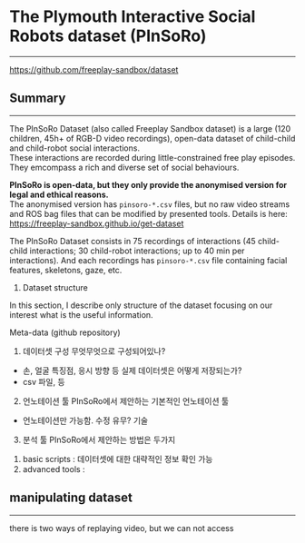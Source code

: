# The Plymouth Interactive Social Robots dataset (PInSoRo)
---
https://github.com/freeplay-sandbox/dataset

## Summary
---
The PInSoRo Dataset (also called Freeplay Sandbox dataset) is a large (120 children, 45h+ of RGB-D video recordings), open-data dataset of child-child and child-robot social interactions. <br/>
These interactions are recorded during little-constrained free play episodes. They emcompass a rich and diverse set of social behaviours.

**PInSoRo is open-data, but they only provide the anonymised version for legal and ethical reasons.** <br/>
The anonymised version has `pinsoro-*.csv` files, but no raw video streams and ROS bag files that can be modified by presented tools.
Details is here: https://freeplay-sandbox.github.io/get-dataset

The PInSoRo Dataset consists in 75 recordings of interactions (45 child-child interactions; 30 child-robot interactions; up to 40 min per interactions). And each recordings has `pinsoro-*.csv` file containing facial features, skeletons, gaze, etc.

1. Dataset structure

In this section, I describe only structure of the dataset focusing on our interest what is the useful information.

Meta-data (github repository)







1) 데이터셋 구성
무엇무엇으로 구성되어있나? 
- 손, 얼굴 특징점, 응시 방향 등
실제 데이터셋은 어떻게 저장되는가?
- csv 파일, 등

2) 언노테이션 툴
PInSoRo에서 제안하는 기본적인 언노테이션 툴
- 언노테이션만 가능함. 수정 유무? 기술

3) 분석 툴
PInSoRo에서 제안하는 방법은 두가지
1. basic scripts : 데이터셋에 대한 대략적인 정보 확인 가능
2. advanced tools : 



## manipulating dataset
---
there is two ways of replaying video, but we can not access 

